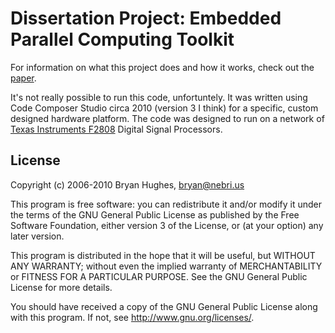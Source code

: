 # Dissertation Project: Embedded Parallel Computing Toolkit

For information on what this project does and how it works, check out the [paper](https://github.com/nebrius/dissertation_paper).

It's not really possible to run this code, unfortuntely. It was written using Code Composer Studio circa 2010 (version 3 I think) for a specific, custom designed hardware platform. The code was designed to run on a network of [Texas Instruments F2808](http://www.ti.com/product/TMS320F2808) Digital Signal Processors.

## License

Copyright (c) 2006-2010 Bryan Hughes, bryan@nebri.us

This program is free software: you can redistribute it and/or modify
it under the terms of the GNU General Public License as published by
the Free Software Foundation, either version 3 of the License, or
(at your option) any later version.

This program is distributed in the hope that it will be useful,
but WITHOUT ANY WARRANTY; without even the implied warranty of
MERCHANTABILITY or FITNESS FOR A PARTICULAR PURPOSE.  See the
GNU General Public License for more details.

You should have received a copy of the GNU General Public License
along with this program.  If not, see <http://www.gnu.org/licenses/>.
